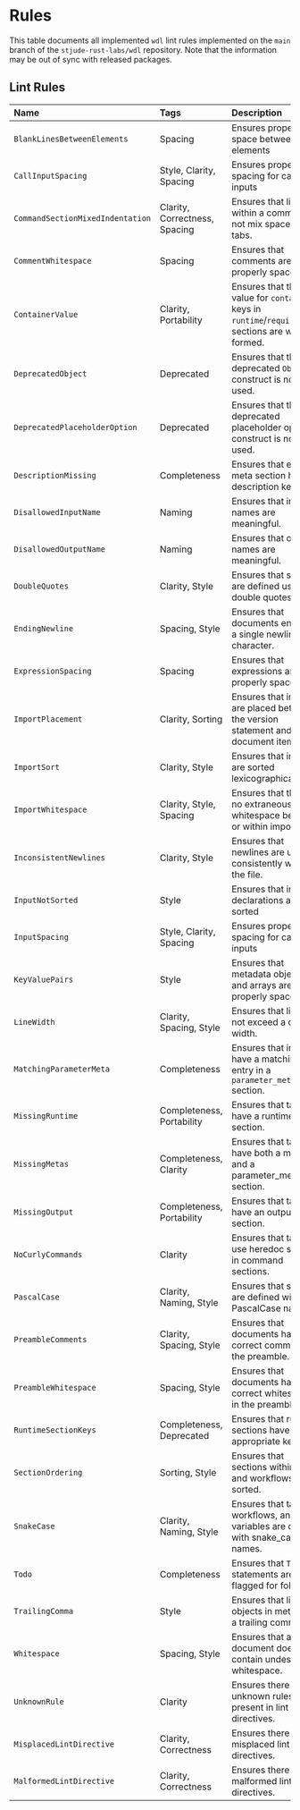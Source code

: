 # Rules

This table documents all implemented `wdl` lint rules implemented on the `main`
branch of the `stjude-rust-labs/wdl` repository. Note that the information may
be out of sync with released packages.

## Lint Rules

| Name                             | Tags                          | Description                                                                                       |
|:---------------------------------|:------------------------------|:--------------------------------------------------------------------------------------------------|
| `BlankLinesBetweenElements`      | Spacing                       | Ensures proper blank space between elements                                                       |
| `CallInputSpacing`               | Style, Clarity, Spacing       | Ensures proper spacing for call inputs                                                            |
| `CommandSectionMixedIndentation` | Clarity, Correctness, Spacing | Ensures that lines within a command do not mix spaces and tabs.                                   |
| `CommentWhitespace`              | Spacing                       | Ensures that comments are properly spaced.                                                        |
| `ContainerValue`                 | Clarity, Portability          | Ensures that the value for `container` keys in `runtime`/`requirements` sections are well-formed. |
| `DeprecatedObject`               | Deprecated                    | Ensures that the deprecated `Object` construct is not used.                                       |
| `DeprecatedPlaceholderOption`    | Deprecated                    | Ensures that the deprecated placeholder options construct is not used.                            |
| `DescriptionMissing`             | Completeness                  | Ensures that each meta section has a description key.                                             |
| `DisallowedInputName`            | Naming                        | Ensures that input names are meaningful.                                                          |
| `DisallowedOutputName`           | Naming                        | Ensures that output names are meaningful.                                                         |
| `DoubleQuotes`                   | Clarity, Style                | Ensures that strings are defined using double quotes.                                             |
| `EndingNewline`                  | Spacing, Style                | Ensures that documents end with a single newline character.                                       |
| `ExpressionSpacing`              | Spacing                       | Ensures that expressions are properly spaced.                                                     |
| `ImportPlacement`                | Clarity, Sorting              | Ensures that imports are placed between the version statement and any document items.             |
| `ImportSort`                     | Clarity, Style                | Ensures that imports are sorted lexicographically.                                                |
| `ImportWhitespace`               | Clarity, Style, Spacing       | Ensures that there is no extraneous whitespace between or within imports.                         |
| `InconsistentNewlines`           | Clarity, Style                | Ensures that newlines are used consistently within the file.                                      |
| `InputNotSorted`                 | Style                         | Ensures that input declarations are sorted                                                        |
| `InputSpacing`                   | Style, Clarity, Spacing       | Ensures proper spacing for call inputs                                                            |
| `KeyValuePairs`                  | Style                         | Ensures that metadata objects and arrays are properly spaced.                                     |
| `LineWidth`                      | Clarity, Spacing, Style       | Ensures that lines do not exceed a certain width.                                                 |
| `MatchingParameterMeta`          | Completeness                  | Ensures that inputs have a matching entry in a `parameter_meta` section.                          |
| `MissingRuntime`                 | Completeness, Portability     | Ensures that tasks have a runtime section.                                                        |
| `MissingMetas`                   | Completeness, Clarity         | Ensures that tasks have both a meta and a parameter_meta section.                                 |
| `MissingOutput`                  | Completeness, Portability     | Ensures that tasks have an output section.                                                        |
| `NoCurlyCommands`                | Clarity                       | Ensures that tasks use heredoc syntax in command sections.                                        |
| `PascalCase`                     | Clarity, Naming, Style        | Ensures that structs are defined with PascalCase names.                                           |
| `PreambleComments`               | Clarity, Spacing, Style       | Ensures that documents have correct comments in the preamble.                                     |
| `PreambleWhitespace`             | Spacing, Style                | Ensures that documents have correct whitespace in the preamble.                                   |
| `RuntimeSectionKeys`             | Completeness, Deprecated      | Ensures that runtime sections have the appropriate keys.                                          |
| `SectionOrdering`                | Sorting, Style                | Ensures that sections within tasks and workflows are sorted.                                      |
| `SnakeCase`                      | Clarity, Naming, Style        | Ensures that tasks, workflows, and variables are defined with snake_case names.                   |
| `Todo`                           | Completeness                  | Ensures that `TODO` statements are flagged for followup.                                          |
| `TrailingComma`                  | Style                         | Ensures that lists and objects in meta have a trailing comma.                                     |
| `Whitespace`                     | Spacing, Style                | Ensures that a document does not contain undesired whitespace.                                    |
| `UnknownRule`                    | Clarity                       | Ensures there are no unknown rules present in lint directives.                                    |
| `MisplacedLintDirective`         | Clarity, Correctness          | Ensures there are no misplaced lint directives.                                                   |
| `MalformedLintDirective`         | Clarity, Correctness          | Ensures there are no malformed lint directives.                                                   |
